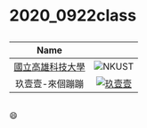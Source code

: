 # 2020_0922class
##
|Name||
|:---------:|:---------:|
|[國立高雄科技大學](https://www.nkust.edu.tw/)|![NKUST](Nkust.png"30%" "國立高雄科技大學")|
|玖壹壹-來個蹦蹦|[![玖壹壹](https://img.youtube.com/vi/R2V9sHAlLuQ/0.jpg)](https://www.youtube.com/watch?v=R2V9sHAlLuQ)|
#### 
#####
###### 
:smile:
